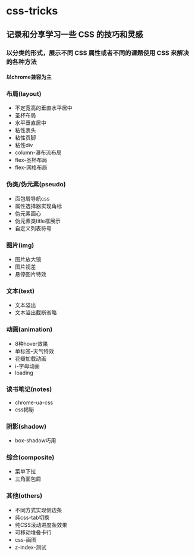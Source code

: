 # css-tricks

## 记录和分享学习一些 CSS 的技巧和灵感

### 以分类的形式，展示不同 CSS 属性或者不同的课题使用 CSS 来解决的各种方法

#### 以chrome兼容为主

### 布局(layout)

- 不定宽高的垂直水平居中
- 圣杯布局
- 水平垂直居中
- 粘性表头
- 粘性页脚
- 粘性div
- column-瀑布流布局
- flex-圣杯布局
- flex-网格布局

### 伪类/伪元素(pseudo)

- 面包屑导航css
- 属性选择器实现角标
- 伪元素画心
- 伪元素类title框展示
- 自定义列表符号

### 图片(img)

- 图片放大镜
- 图片视差
- 悬停图片特效

### 文本(text)

- 文本溢出
- 文本溢出截断省略

### 动画(animation)

- 8种hover效果
- 单标签-天气特效
- 花瓣加载动画
- i-字母动画
- loading

### 读书笔记(notes)

- chrome-ua-css
- css揭秘

### 阴影(shadow)

- box-shadow巧用

### 综合(composite)

- 菜单下拉
- 三角面包屑

### 其他(others)

- 不同方式实现侧边条
- 纯css-tab切换
- 纯CSS滚动进度条效果
- 可移动堆叠卡行
- css-画图
- z-index-测试
